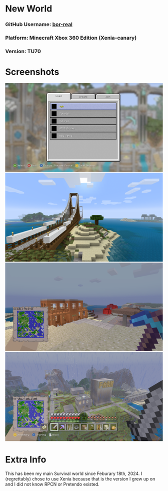 # New World

### GitHub Username: [bor-real](https://github.com/bor-real)
### Platform: Minecraft Xbox 360 Edition (Xenia-canary)
### Version: TU70

# Screenshots

![World Selection Screen](Screenshots/Image1.png)
![The Bridge](Screenshots/Image2.png)
![Mining Manor behind OPMB Bridge](Screenshots/Image3.png)
![FGH City](Screenshots/Image4.png)

# Extra Info

This has been my main Survival world since Feburary 18th, 2024. I \(regrettably\) chose to use Xenia because that is the version I grew up on and I did not know RPCN or Pretendo existed.